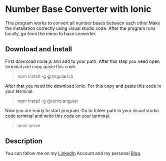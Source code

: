 # Number Base Converter with Ionic

This program works to convert all number bases between each other.Make the installation correctly using visual studio code. After the program runs locally, go from the menu to base converter.


## Download and İnstall

First download node.js and add to your path. After this step you need open terminal and copy paste this code.
> npm install -g @angular/cli

After that you need the download ionic. For this copy and paste this code in your terminal.
>npm install -g @ionic/angular

Now you are ready to start program. Go to  folder path in your visual studio code terminal and write this code on your  terminal.

>ionic serve

## Description

You can fallow me on my [LinkedIn](https://www.linkedin.com/in/hasan-bahad%C4%B1r-nural-062b221a2/) Account and my personal [Blog](http://www.bahadirnural.org/).
